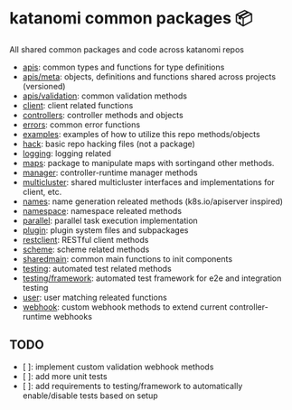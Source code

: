 # katanomi common packages :package:

All shared common packages and code across katanomi repos

 - [apis](apis): common types and functions for type definitions
 - [apis/meta](apis/meta): objects, definitions and functions shared across projects (versioned)
 - [apis/validation](apis/validation): common validation methods
 - [client](client): client related functions
 - [controllers](controllers): controller methods and objects
 - [errors](error): common error functions
 - [examples](examples): examples of how to utilize this repo methods/objects
 - [hack](hack): basic repo hacking files (not a package)
 - [logging](logging): logging related
 - [maps](maps): package to manipulate maps with sortingand other methods.
 - [manager](manager): controller-runtime manager methods
 - [multicluster](multicluster): shared multicluster interfaces and implementations for client, etc.
 - [names](names): name generation releated methods (k8s.io/apiserver inspired)
 - [namespace](namespace): namespace releated methods
 - [parallel](parallel): parallel task execution implementation
 - [plugin](plugin): plugin system files and subpackages
 - [restclient](restclient): RESTful client methods
 - [scheme](scheme): scheme related methods
 - [sharedmain](sharedmain): common main functions to init components
 - [testing](testing): automated test related methods
 - [testing/framework](testing/framework): automated test framework for e2e and integration testing
 - [user](user): user matching releated functions
 - [webhook](webhook): custom webhook methods to extend current controller-runtime webhooks

## TODO

 - [ ]: implement custom validation webhook methods
 - [ ]: add more unit tests
 - [ ]: add requirements to testing/framework to automatically enable/disable tests based on setup
